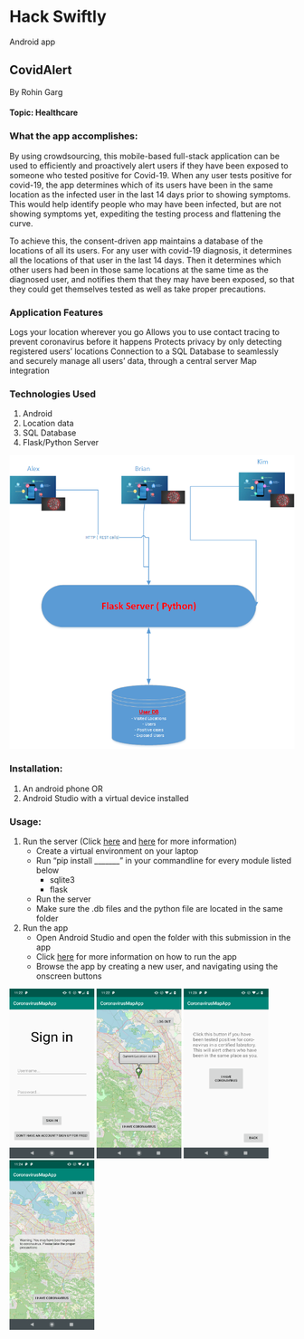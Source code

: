 # Hack Swiftly
Android app



## CovidAlert

By Rohin Garg

#### Topic: Healthcare


### What the app accomplishes:

By using crowdsourcing, this mobile-based full-stack application can be used to efficiently and proactively alert users if they have been exposed to someone who tested positive for Covid-19. 
When any user tests positive for covid-19, the app determines which of its users have been in the same location as the infected user in the last 14 days prior to showing symptoms. This would help identify people who may have been infected, but are not showing symptoms yet, expediting the testing process and flattening the curve.

To achieve this, the consent-driven app maintains a database of the locations of all its users. For any user with covid-19 diagnosis, it determines all the locations of that user in the last 14 days. Then it determines which other users had been in those same locations at the same time as the diagnosed user, and notifies them that they may have been exposed, so that they could get themselves tested as well as take proper precautions. 



### Application Features

Logs your location wherever you go
Allows you to use contact tracing to prevent coronavirus before it happens
Protects privacy by only detecting registered users’ locations
Connection to a SQL Database to seamlessly and securely manage all users’ data, through a central server
Map integration



### Technologies Used
1. Android
2. Location data
3. SQL Database
4. Flask/Python Server


![Technology Diagram](https://github.com/rohin-garg/Apps/blob/master/CoronavirusMapAppHack/CovidAlertDiagram.png)



### Installation:
1. An android phone OR
2. Android Studio with a virtual device installed

### Usage:
1. Run the server (Click [here](https://flask.palletsprojects.com/en/1.1.x/installation/) and [here](https://flask.palletsprojects.com/en/1.1.x/quickstart/) for more information)
   - Create a virtual environment on your laptop
   - Run “pip install _______” in your commandline for every module listed below
     - sqlite3
     - flask
   - Run the server
   - Make sure the .db files and the python file are located in the same folder
2. Run the app
   - Open Android Studio and open the folder with this submission in the app
   - Click [here](https://developer.android.com/training/basics/firstapp/running-app) for more information on how to run the app
   - Browse the app by creating a new user, and navigating using the onscreen buttons
   
<img src="https://github.com/rohin-garg/Apps/blob/master/CoronavirusMapApp/Screenshot_20200417-232220.png" height="300" width="150"> <img src="https://github.com/rohin-garg/Apps/blob/master/CoronavirusMapApp/Screenshot_20200417-232259.png" height="300" width="150"> <img src="https://github.com/rohin-garg/Apps/blob/master/CoronavirusMapApp/Screenshot_20200417-232319.png" height="300" width="150"> <img src="https://github.com/rohin-garg/Apps/blob/master/CoronavirusMapApp/Screenshot_20200417-232411.png" height="300" width="150">

